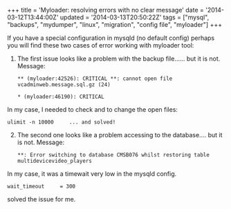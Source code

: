 +++
title = 'Myloader: resolving errors with no clear message'
date = '2014-03-12T13:44:00Z'
updated = '2014-03-13T20:50:22Z'
tags = ["mysql", "backups", "mydumper", "linux", "migration", "config file", "myloader"]
+++

If you have a special configuration in mysqld (no default config) perhaps you will find these two cases of error working with myloader tool:

1. The first issue looks like a problem with the backup file...... but it is not. Message:
   ```plaintext
   ** (myloader:42526): CRITICAL **: cannot open file vcadminweb.message.sql.gz (24)

   * (myloader:46190): CRITICAL
   ```

In my case, I needed to check and to change the open files:
```plaintext
ulimit -n 10000     ... and solved!
```
2. The second one looks like a problem accessing to the database.... but it is not. Message:
   ```plaintext
   **: Error switching to database CMSB076 whilst restoring table multidevicevideo_players
   ```

In my case, it was a timewait very low in the mysqld config.
```plaintext
wait_timeout     = 300
```
solved the issue for me.
